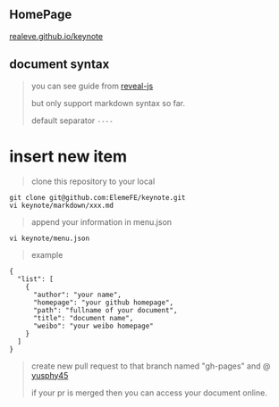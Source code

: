 ## HomePage

[realeve.github.io/keynote](https://realeve.github.io/keynote)

## document syntax

> you can see guide from [reveal-js](http://lab.hakim.se/reveal-js/)
>
> but only support markdown syntax so far.
>
> default separator `----`

# insert new item

> clone this repository to your local

```
git clone git@github.com:ElemeFE/keynote.git
vi keynote/markdown/xxx.md
```

> append your information in menu.json

```
vi keynote/menu.json
```

> example

```
{
  "list": [
    {
      "author": "your name",
      "homepage": "your github homepage",
      "path": "fullname of your document",
      "title": "document name",
      "weibo": "your weibo homepage"
    }
  ]
}
```

> create new pull request to that branch named "gh-pages" and @ [yusphy45](github.com/yusphy45)
>
> if your pr is merged then you can access your document online.